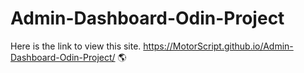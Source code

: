 # Admin-Dashboard-Odin-Project

Here is the link to view this site. https://MotorScript.github.io/Admin-Dashboard-Odin-Project/ 🌎